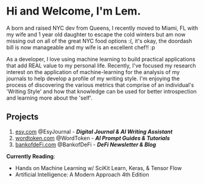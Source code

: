 # Hi and Welcome, I'm Lem. 

A born and raised NYC dev from Queens, I recently moved to Miami, FL with my wife and 1 year old daughter to escape the cold winters but am now missing out on all of the great NYC food options :(, it's okay, the doordash bill is now manageable and my wife is an excellent chef!! :p


As a developer, I love using machine learning to build practical applications that add REAL value to my personal life. Recently, I've focused my research interest on the application of machine-learning for the analysis of my journals to help develop a profile of my writing style. I'm enjoying the process of discovering the various metrics that comprise of an individual's 'Writing Style' and how that knowledge can be used for better introspection and learning more about the 'self'.

## Projects

1. [esy.com][EsyHome] @EsyJournal - ***Digital Journal & AI Writing Assistant***
2. [wordtoken.com][WordTokenHome] @WordToken - ***AI Prompt Guides & Tutorials***
3. [bankofdeFi.com][BankofDeFiHome] @BankofDeFi - ***DeFi Newsletter & Blog***

**Currently Reading**:
* Hands on Machine Learning w/ SciKit Learn, Keras, & Tensor Flow
* Artificial Intelligence: A Modern Approach 4th Edition



[EsyHome]: https://www.esy.com/
[EsyEdu]: https://www.esy.com/@ai
[WordTokenHome]: https://www.wordtoken.com
[BankofDeFiHome]: https://www.bankofdefi.com
[TwitterProfile]: https://twitter.com/EsyJournal
